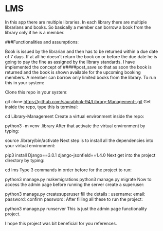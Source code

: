 # LMS
In this app there are multiple libraries. In each library there are multiple librarians and books. So basically a member can borrow a book from the library only if he is a member.

###Functionalities and assumptions:

Book is issued by the librarian and then has to be returned within a due date of 7 days.
If at all he doesn't return the book on or before the due date he is going to pay the fine as assigned by the library standards.
I have implemented the concept of #####post_save so that as soon the book is returned and the book is shown available for the upcoming booking members.
A member can borrow only limited books from the library.
To run this in your system:

Clone this repo in your system:

git clone https://github.com/saurabhnk-94/Library-Management-.git
Get inside the repo, type this is terminal:

cd Library-Management
Create a virtual environment inside the repo:

python3 -m venv .library
After that activate the virtual environment by typing:

source .library/bin/activate
Next step is to install all the dependencies into your virtual environment:

pip3 install 
Django==3.0.1
django-jsonfield==1.4.0
Next get into the project directory by typing:

cd lms
Type 3 commands in order before for the project to run:

python3 manage.py makemigrations
python3 manage.py migrate
Now to access the admin page before running the server create a superuser:

python3 manage.py createsuperuser
fill the details :
username: <ur choice>
email: <optional>
password: <password>
confirm password: <confirm the password>
After filling all these to run the project:

python3 manage.py runserver
This is just the admin page functionality project.

I hope this project was bit beneficial for you references.
